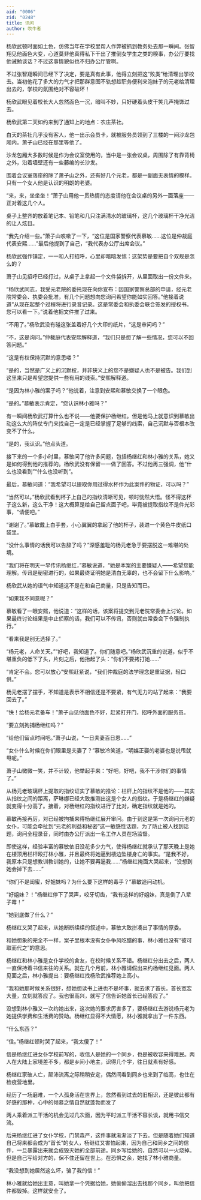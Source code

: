 ```yaml
---
aid: "0006"
zid: "0248"
title: 讯问
author: 吹牛者
---
```


杨欣武顿时面如土色，仿佛当年在学校里帮人作弊被抓到教务处去那一瞬间。张智翔见他面色大变，心道莫非他真得私下干出了推倒女学生之类的糗事，办公厅要找他诫勉谈话？不过这事情貌似也不归办公厅管啊。

不过张智翔瞬间已经下了决定，要是真有此事，他得立刻把这“败类”给清理出学校去。当初他花了多大的力气才把那群意图不轨想趁职务便利来泡妹子的元老给清理出去的，学校的氛围绝对不容破坏！

杨欣武眼见着校长大人忽然面色一沉，暗叫不妙，只好硬着头皮干笑几声掩饰过去。

杨欣武第二天如约来到了通知上的地点：农庄茶社。

白天的茶社几乎没有客人，他一出示会员卡，就被服务员领到了三楼的一间沙龙包厢内。萧子山已经在那里等他了。

沙龙包厢大多数时候是作为会议室使用的，当中是一张会议桌，周围除了有靠背椅之外，沿着墙壁还有一些藤编的长沙发。

围着会议室落座的除了萧子山之外，还有好几个元老，都是一副面无表情的模样。只有一个女人他是认识的明朗的老婆。

“来，来，坐坐坐！”萧子山用他一贯热情的态度请他在会议桌的另外一面落座——正对着这几个人。

桌子上整齐的放着笔记本、铅笔和几只注满清水的玻璃杯，这几个玻璃杯干净光洁的让人炫目。

“我先介绍一些。”萧子山咳嗽了一下，“这位是国家警察代表慕敏……这位是仲裁庭代表安熙……”最后他提到了自己，“我代表办公厅出席会议。”

杨欣武强作镇定，一一和人打招呼，心里却暗暗发怵：这架势是要把自个双规是怎么的？

萧子山见招呼已经打过，从桌子上拿起一个文件袋拆开，从里面取出一份文件来。

“杨欣武同志，我受元老院的委托现在向你宣布：因国家警察总部的申请，经元老院常委会、执委会批准，有几个问题想向您询问希望你能如实回答。”他接着说道“从现在起整个过程将进行录音记录。这是常委会和执委会联合签发的授权书。您可以看一下。”说着他把文件推了过来。

“不用了。”杨欣武没有碰这张盖着好几个大印的纸片，“这是审问吗？”

“不，这是询问。”仲裁庭代表安熙解释道，“我们只是想了解一些情况，您可以不回答问题。”

“这是有权保持沉默的意思喽？”

“是的，当然是广义上的沉默权，并非狭义上的您不是嫌疑人也不是被告。我们到这里来只是希望您提供一些有用的线索。”安熙解释道。

“是因为林小雅的案子吗？”他说着，注意到安熙和慕敏交换了一个眼色。

“是的。”慕敏表示肯定，“您认识林小雅吗？”

有一瞬间杨欣武打算什么也不说——他要保护杨继红。但是他马上就意识到慕敏出动这么大的阵仗专门来找自己一定是已经掌握了足够的线索，自己沉默与否根本改变不了什么。

“是的，我认识。”他点头道。

接下来的一个多小时里，慕敏问了他许多问题，包括杨继红和林小雅的关系，她又是如何得到他的推荐的。杨欣武没有保留一一做了回答。不过他再三强调，他“什么也没看到”“什么也没听到”。

最后，慕敏问道：“我希望可以提取你用过得水杯作为此案件的物证，可以吗？”

“当然可以。”杨欣武看到杯子上自己的指纹清晰可见，顿时恍然大悟。怪不得这杯子这么新，这么干净！这大概算是给自己留点面子吧，毕竟被提取指纹不是件光彩事，“请便吧。”

“谢谢了。”慕敏戴上白手套，小心翼翼的拿起了他的杯子，装进一个黄色牛皮纸口袋里。

“没什么事情的话我可以告辞了吗？”深感羞耻的杨元老急于要摆脱这一难堪的处境。

“我们将在明天一早传讯杨继红，”慕敏说道，“她是本案的主要嫌疑人——希望您能理解。传讯是秘密进行的，如果最终证明她是清白无辜的，也不会留下什么影响。”

杨欣武从她的语气中知道这不是在和自己商量，只是告知而已。

“如果我不同意呢？”

慕敏看了一眼安熙，他说道：“这样的话，该案将提交到元老院常委会上讨论。如果最终讨论结果是中止侦察的话，我们可以不传讯，否则就由常委会下令强制执行。”

“看来我是别无选择了。”

“杨元老，人命关天。”“好吧，我知道了。你们随意吧。”杨欣武沉重的说道，似乎不堪重负的低下了头，片刻之后，他抬起了头：“你们不要拷打她……”

“肯定不会。您可以放心”安熙赶紧说，“我们仲裁庭的法学理念是重证据，轻口供。”

杨元老摆了摆手，不知道是表示不相信还是不要紧，有气无力的站了起来：“我要回去了。”

“快！给杨元老备车！”萧子山见他面色不好，赶紧打开门，招呼外面的服务员。

“要立刻拘捕杨继红吗？”

“给他们留点时间吧。”萧子山说，“一日夫妻百日恩……”

“女仆什么时候在你们眼里是夫妻了？”慕敏冷笑道，“明媒正娶的老婆也是说甩就甩呢。”

萧子山微微一笑，并不计较，他举起手来：“好吧，好吧，我不干涉你们的事情了。”

从杨元老玻璃杯上提取的指纹证实了慕敏的推论：栏杆上的指纹不是他的——其实从指纹之间的距离，萨琳娜已经大致推测出这是个女人的指纹。于是杨继红的嫌疑就变得十分高了。接着，对杨继红的指纹进行了比对，确定指纹就是她的。

慕敏再接再厉，对已经被拘捕来得杨继红展开审问。由于到这是第一次询问元老的女仆，可能会牵扯到“元老的利益和秘密”这一敏感性话题，为了防止被人找到话题，询问全程录音，同时由办公厅派出一名工作人员在场监督。

即使这样，经验丰富的慕敏依旧没花多少力气，使得杨继红就承认了那天晚上是她在楼顶用栏杆殴打林小雅，并且最终将她逼到楼边坠楼身亡的事实。“是我不好，我原本只是想教训教训她的，让她不要再逼我……”杨继红掩面大哭起来，“没想到她会掉下去……”

“你们不是闺蜜，好姐妹吗？为什么要下这样的毒手？”慕敏追问动机。

“好姐妹？！”杨继红停下了哭声，咬牙切齿，“我有这样的好姐妹，真是倒了八辈子霉！”

“她到底做了什么？”

杨继红又哭了起来，从她断断续续的叙述中，慕敏大致拼凑出了事情的原委。

和她想象的完全不一样，案子里根本没有女仆争风吃醋的事，林小雅也没有“彼可取而代之”的意思。

杨继红和林小雅是女仆学校的舍友，在校时候关系不错。杨继红分出去之后，两人一直保持着书信来往的关系。就在几个月前，林小雅请假出来约杨继红见面。两人见面之后，林小雅提出：要杨继红找杨欣武推荐她上高小。

“我和她那时候关系很好，想她想读书上进也不是坏事，就去求了首长。首长宽宏大量，立刻就答应了。我也很高兴，就写了信告诉她首长已经答应了。”

没想到林小雅又一次约她出来，这次她的要求厉害多了，要杨继红去游说杨元老为她提供学费和生活费的赞助。杨继红显得不大情愿，林小雅就拿出了一件东西。

“什么东西？”

“信。”杨继红顿时哭了起来，“我太傻了！”

信是杨继红进女仆学校前写的，收信人是她的一个同乡，也是被收容来得难民。两人在大陆上家境差不多，都是乡间小地主，识得几个字，往日就素有好感。

杨继红家破人亡，颠沛流离之际稍稍安定，偶然间看到同乡也来到了临高，也住在检疫营地里。

经历了一场磨难，一个人孤身活在世界上，忽然看到过去的旧相识，还是彼此都有好感的那种，心中的倾慕之情自然就蓬勃而发了

两人乘着派工干活的机会见过几次面，因为平时派工干活不容长谈，就用书信交流。

后来杨继红进了女仆学校，门禁森严，这件事就渐渐淡了下去。但是随着她们知道自己将来都会成为“首长”的女人，杨继红又害怕起来，因为自己和同乡之间的信件，一旦暴露出来就会成毁灭她的全部前途。同乡写给她的，自然可以一火烧掉。但是自己写给对方的，保不住还留在世上。在恐惧之余，她找了林小雅商量。

“我没想到她居然这么坏，骗了我的信！”

林小雅就给她出主意，叫她拿一个凭据给她，她偷偷溜出去找那个同乡，叫他把信件都毁掉。这样就安全了。
